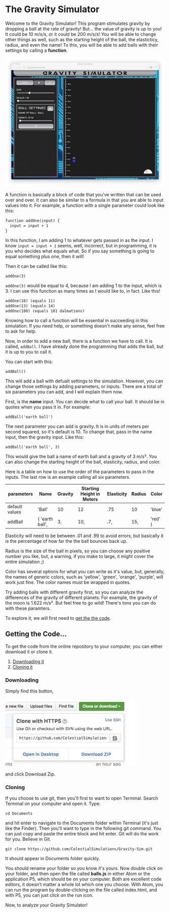 # The Gravity Simulator

Welcome to the Gravity Simulator! This program stimulates gravity by dropping a ball at
the rate of gravity! But... the value of gravity is up to you! It could be 10 m/s/s, or
it could be 200 m/s/s! You will be able to change other things as well, such as the
starting height of the ball, the elasticticy, radius, and even the name! To this, you
will be able to add balls with their settings by calling a **function**.

![preview](preview.png "Gravity Simulator")

A function is basically a block of code that you've written that can be used over and
over. It can also be similar to a formula in that you are able to input values into it.
For example, a function with a single parameter could look like this:

```
function addOne(input) {
  input = input + 1
}
```

In this function, I am adding 1 to whatever gets passed in as the input. I know
`input = input + 1` seems, well, incorrect, but in programming, it is you who decides
what equals what. So if you say something is going to equal something plus one, then it
will!

Then it can be called like this:

```
addOne(3)
```

`addOne(3)` would be equal to 4, because I am adding 1 to the input, which is 3. I can
use this function as many times as I would like to, in fact. Like this!

```
addOne(10) (equals 11)
addOne(13) (equals 14)
addOne(100) (equals 101 dalmations)
```

Knowing how to call a function will be essential in succeeding in this simulation. If you
need help, or something doesn't make any sense, feel free to ask for help.

Now, in order to add a new ball, there is a function we have to call. It is called, `addBall`. I have already done the programming that adds the ball, but it is up to you
to call it.

You can start with this:

```
addBall()
```

This will add a ball with defualt settings to the simulation. However, you can change those
settings by adding parameters, or inputs. There are a total of six parameters you can add, and I will explain them now.

First, is the **name** input. You can decide what to call your ball. It should be in quotes when you pass it in. For example:

```
addBall('earth ball')
```

The next parameter you can add is gravity. It is in units of meters per second squared, so it's default is 10. To change that, pass in the name input, then the gravity input. Like this:

```
addBall('earth ball', 3)
```

This would give the ball a name of earth ball and a gravity of 3 m/s². You can also change the starting height of the ball, elasticity, radius, and color.

Here is a table on how to use the order of the parameters to pass in the inputs. The last row is an example calling all six parameters.

| parameters | Name | Gravity | Starting Height in Meters | Elasticity | Radius | Color |
| ---------- | ---- | ------- | ------------------------- | ---------- | ------ | ----- |
| default values | 'Ball' | 10 | 12 | .75 | 10 | 'blue' |
| addBall | ( 'earth ball', | 3, | 10, | .7, | 15, | 'red' ) |

Elasticity will need to be between .01 and .99 to avoid errors, but basically it is the percentage of how far the the ball bounces back up.

Radius is the size of the ball in pixels, so you can choose any positive number you like, but, a warning, if you make to large, it might cover the entire simulation ;)

Color has several options for what you can write as it's value, but, generally, the names of generic colors, such as 'yellow', 'green', 'orange', 'purple', will work just fine. The color names must be wrapped in quotes.

Try adding balls with different gravity first, so you can analyze the differences of the gravity of different planets. For example, the gravity of the moon is 1.622 m/s². But feel free to go wild! There's tons you can do with these paramters.

To explore it, we will first need to [get the the code](#getting-the-code).

## Getting the Code...
To get the code from the online repository to your computer, you can either download it or clone it.

1. [Downloading it](#downloading)
2. [Cloning it](#cloning)

### Downloading

Simply find this button,

![alt download](downloadbtn.png "download")

and click Download Zip.

### Cloning

If you choose to use git, then you'll first to want to open Terminal. Search Terminal on your computer
and open it. Type:

```
cd Documents
```
and hit enter to navigate to the Documents folder within Terminal (it's just like the Finder). Then you'll want to
type in the following git command. You can just copy and paste the entire block and hit enter. Git will
do the work for you. Believe in Git.

```
git clone https://github.com/CelestialSimulations/Gravity-Sim.git
```
It should appear in Documents folder quickly.

You should rename your folder so you know it's yours. Now double click on your folder, and then open the file called **balls.js** in either Atom or the application P5, which should be on your computer. Both are excellent code editors, it doesn't matter a whole lot which one you choose. With Atom, you can run the program by double-clicking on the file called index.html, and with P5, you can just click on the run icon.

Now, to analyze your Gravity Simulator!